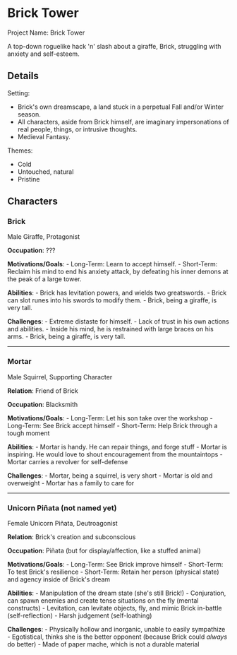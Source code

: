 # Brick Tower

Project Name: Brick Tower

A top-down roguelike hack 'n' slash about a giraffe, Brick, struggling with anxiety and self-esteem.

## Details

Setting:
- Brick's own dreamscape, a land stuck in a perpetual Fall and/or Winter season.
- All characters, aside from Brick himself, are imaginary impersonations of real people, things, or intrusive thoughts.
- Medieval Fantasy.

Themes:
- Cold
- Untouched, natural
- Pristine

## Characters

### Brick
Male Giraffe, Protagonist

**Occupation**: ???

**Motivations/Goals**:
    - Long-Term: Learn to accept himself.
    - Short-Term: Reclaim his mind to end his anxiety attack, by defeating his inner demons at the peak of a large tower.

**Abilities**:
    - Brick has levitation powers, and wields two greatswords.
    - Brick can slot runes into his swords to modify them.
    - Brick, being a giraffe, is very tall.

**Challenges**:
    - Extreme distaste for himself.
    - Lack of trust in his own actions and abilities.
    - Inside his mind, he is restrained with large braces on his arms.
    - Brick, being a giraffe, is very tall.

<hr/>

### Mortar
Male Squirrel, Supporting Character

**Relation**: Friend of Brick

**Occupation**: Blacksmith

**Motivations/Goals**:
    - Long-Term: Let his son take over the workshop
    - Long-Term: See Brick accept himself
    - Short-Term: Help Brick through a tough moment

**Abilities**:
    - Mortar is handy. He can repair things, and forge stuff
    - Mortar is inspiring. He would love to shout encouragement from the mountaintops
    - Mortar carries a revolver for self-defense

**Challenges**:
    - Mortar, being a squirrel, is very short
    - Mortar is old and overweight
    - Mortar has a family to care for

<hr/>

### Unicorn Piñata (not named yet)
Female Unicorn Piñata, Deutroagonist

**Relation**: Brick's creation and subconscious

**Occupation**: Piñata (but for display/affection, like a stuffed animal)

**Motivations/Goals**:
    - Long-Term: See Brick improve himself
    - Short-Term: To test Brick's resilience
    - Short-Term: Retain her person (physical state) and agency inside of Brick's dream

**Abilities**:
    - Manipulation of the dream state (she's still Brick!)
    - Conjuration, can spawn enemies and create tense situations on the fly (mental constructs)
    - Levitation, can levitate objects, fly, and mimic Brick in-battle (self-reflection)
    - Harsh judgement (self-loathing)

**Challenges**:
    - Physically hollow and inorganic, unable to easily sympathize
    - Egotistical, thinks she is the better opponent (because Brick could *always* do better)
    - Made of paper mache, which is not a durable material
